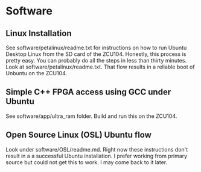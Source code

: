 # Software
## Linux Installation
See software/petalinux/readme.txt for instructions on how to run Ubuntu Desktop Linux from the SD card of the ZCU104.  Honestly, this process is pretty easy. You can probably do all the steps in less than thirty minutes. Look at software/petalinux/readme.txt. That flow results in a reliable boot of Unbuntu on the ZCU104.
## Simple C++ FPGA access using GCC under Ubuntu
See software/app/ultra_ram folder. Build and run this on the ZCU104.
## Open Source Linux (OSL) Ubuntu flow
Look under software/OSL/readme.md.  Right now these instructions don't result in a a successful Ubuntu installation. I prefer working from primary source but could not get this to work. I may come back to it later.

